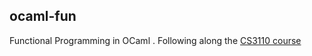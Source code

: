 ## ocaml-fun

Functional Programming in OCaml .
Following along the [CS3110 course](https://cs3110.github.io/textbook/cover.html)
